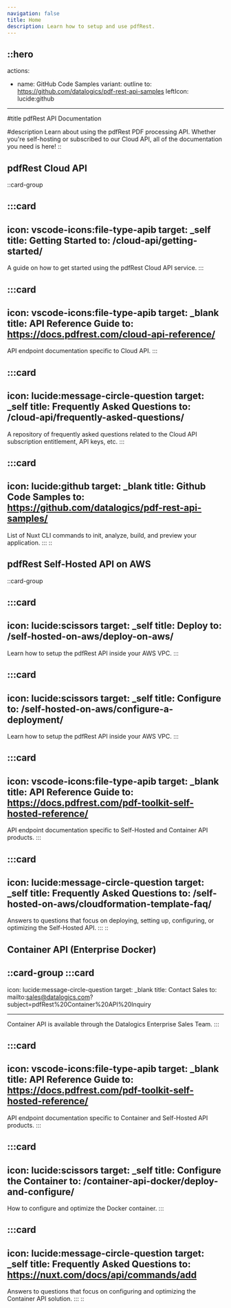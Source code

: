 ```yaml
---
navigation: false
title: Home
description: Learn how to setup and use pdfRest.
---
```


::hero
---
actions:
  - name: GitHub Code Samples
    variant: outline
    to: https://github.com/datalogics/pdf-rest-api-samples
    leftIcon: lucide:github
---
#title
pdfRest API Documentation

#description
Learn about using the pdfRest PDF processing API. Whether you're self-hosting or subscribed to our Cloud API, all of the documentation you need is here!
::

## pdfRest Cloud API

::card-group

  :::card
  ---
  icon: vscode-icons:file-type-apib
  target: _self
  title: Getting Started
  to: /cloud-api/getting-started/
  ---
  A guide on how to get started using the pdfRest Cloud API service.
  :::

  :::card
  ---
  icon: vscode-icons:file-type-apib
  target: _blank
  title: API Reference Guide
  to: https://docs.pdfrest.com/cloud-api-reference/
  ---
  API endpoint documentation specific to Cloud API.
  :::

  :::card
  ---
  icon: lucide:message-circle-question
  target: _self
  title: Frequently Asked Questions
  to: /cloud-api/frequently-asked-questions/
  ---
  A repository of frequently asked questions related to the Cloud API subscription entitlement, API keys, etc.
  :::

  :::card
  ---
  icon: lucide:github
  target: _blank
  title: Github Code Samples
  to: https://github.com/datalogics/pdf-rest-api-samples/
  ---
  List of Nuxt CLI commands to init, analyze, build, and preview your application.
  :::
::

## pdfRest Self-Hosted API on AWS

::card-group

  :::card
  ---
  icon: lucide:scissors
  target: _self
  title: Deploy
  to: /self-hosted-on-aws/deploy-on-aws/
  ---
  Learn how to setup the pdfRest API inside your AWS VPC.
  :::

  :::card
  ---
  icon: lucide:scissors
  target: _self
  title: Configure
  to: /self-hosted-on-aws/configure-a-deployment/
  ---
  Learn how to setup the pdfRest API inside your AWS VPC.
  :::

  :::card
  ---
  icon: vscode-icons:file-type-apib
  target: _blank
  title: API Reference Guide
  to: https://docs.pdfrest.com/pdf-toolkit-self-hosted-reference/
  ---
  API endpoint documentation specific to Self-Hosted and Container API products.
  :::

  :::card
  ---
  icon: lucide:message-circle-question
  target: _self
  title: Frequently Asked Questions
  to: /self-hosted-on-aws/cloudformation-template-faq/
  ---
  Answers to questions that focus on deploying, setting up, configuring, or optimizing the Self-Hosted API.
  :::
::

## Container API (Enterprise Docker)

::card-group
  :::card
  ---
  icon: lucide:message-circle-question
  target: _blank
  title: Contact Sales
  to: mailto:sales@datalogics.com?subject=pdfRest%20Container%20API%20Inquiry

  ---
  Container API is available through the Datalogics Enterprise Sales Team.
  :::

  :::card
  ---
  icon: vscode-icons:file-type-apib
  target: _blank
  title: API Reference Guide
  to: https://docs.pdfrest.com/pdf-toolkit-self-hosted-reference/
  ---
  API endpoint documentation specific to Container and Self-Hosted API products.
  :::

  :::card
  ---
  icon: lucide:scissors
  target: _self
  title: Configure the Container
  to: /container-api-docker/deploy-and-configure/
  ---
  How to configure and optimize the Docker container.
  :::

  :::card
  ---
  icon: lucide:message-circle-question
  target: _self
  title: Frequently Asked Questions
  to: https://nuxt.com/docs/api/commands/add
  ---
  Answers to questions that focus on configuring and optimizing the Container API solution.
  :::
::
